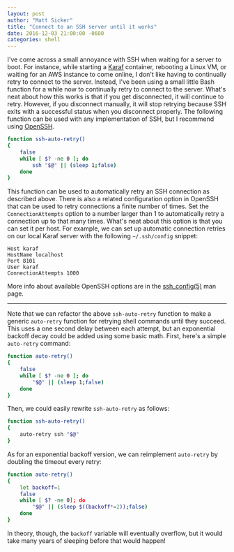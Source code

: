 ```yaml
---
layout: post
author: "Matt Sicker"
title: "Connect to an SSH server until it works"
date: 2016-12-03 21:00:00 -0600
categories: shell
---
```

I've come across a small annoyance with SSH when waiting for a server to boot.
For instance, while starting a [Karaf][karaf] container, rebooting a Linux VM,
or waiting for an AWS instance to come online, I don't like having to continually
retry to connect to the server. Instead, I've been using a small little Bash
function for a while now to continually retry to connect to the server. What's
neat about how this works is that if you get disconnected, it will continue to
retry. However, if you disconnect manually, it will stop retrying because SSH
exits with a successful status when you disconnect properly. The following
function can be used with any implementation of SSH, but I recommend using
[OpenSSH][ssh].

```bash
function ssh-auto-retry()
{
    false
    while [ $? -ne 0 ]; do
        ssh "$@" || (sleep 1;false)
    done
}
```

This function can be used to automatically retry an SSH connection as described
above. There is also a related configuration option in OpenSSH that can be used
to retry connections a finite number of times. Set the `ConnectionAttempts`
option to a number larger than 1 to automatically retry a connection up to that
many times. What's neat about this option is that you can set it per host. For
example, we can set up automatic connection retries on our local Karaf server
with the following `~/.ssh/config` snippet:

```
Host karaf
HostName localhost
Port 8101
User karaf
ConnectionAttempts 1000
```

More info about available OpenSSH options are in the [ssh\_config(5)][man] man
page.

---

Note that we can refactor the above `ssh-auto-retry` function to make a generic
`auto-retry` function for retrying shell commands until they succeed. This uses
a one second delay between each attempt, but an exponential backoff decay could
be added using some basic math. First, here's a simple `auto-retry` command:

```bash
function auto-retry()
{
    false
    while [ $? -ne 0 ]; do
        "$@" || (sleep 1;false)
    done
}
```

Then, we could easily rewrite `ssh-auto-retry` as follows:

```bash
function ssh-auto-retry()
{
    auto-retry ssh "$@"
}
```

As for an exponential backoff version, we can reimplement `auto-retry` by doubling
the timeout every retry:

```bash
function auto-retry()
{
    let backoff=1
    false
    while [ $? -ne 0]; do
        "$@" || (sleep $((backoff*=2));false)
    done
}
```

In theory, though, the `backoff` variable will eventually overflow, but it would
take many years of sleeping before that would happen!

[karaf]: https://karaf.apache.org/
[man]: http://man.openbsd.org/ssh_config
[ssh]: https://www.openssh.com/
